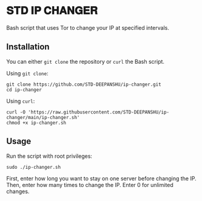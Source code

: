 # 𝐒𝐓𝐃 𝐈𝐏 𝐂𝐇𝐀𝐍𝐆𝐄𝐑

Bash script that uses Tor to change your IP at specified intervals.

## Installation

You can either `git clone` the repository or `curl` the Bash script.

Using `git clone`:

```shell
git clone https://github.com/STD-DEEPANSHU/ip-changer.git
cd ip-changer
```

Using `curl`:

```shell
curl -O 'https://raw.githubusercontent.com/STD-DEEPANSHU/ip-changer/main/ip-changer.sh'
chmod +x ip-changer.sh
```

## Usage

Run the script with root privileges:

```shell
sudo ./ip-changer.sh
```

First, enter how long you want to stay on one server before changing the IP.
Then, enter how many times to change the IP. Enter 0 for unlimited changes.
